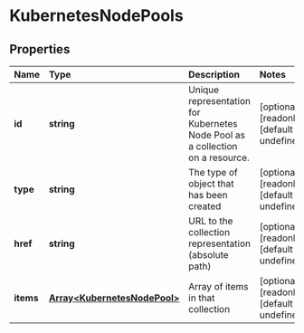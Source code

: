 # KubernetesNodePools

## Properties

| Name | Type | Description | Notes |
| :--- | :--- | :--- | :--- |
| **id** | **string** | Unique representation for Kubernetes Node Pool as a collection on a resource. | \[optional\] \[readonly\] \[default to undefined\] |
| **type** | **string** | The type of object that has been created | \[optional\] \[readonly\] \[default to undefined\] |
| **href** | **string** | URL to the collection representation \(absolute path\) | \[optional\] \[readonly\] \[default to undefined\] |
| **items** | [**Array&lt;KubernetesNodePool&gt;**](kubernetesnodepool.md) | Array of items in that collection | \[optional\] \[readonly\] \[default to undefined\] |

